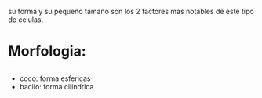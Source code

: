 su forma y su pequeño tamaño son los 2 factores mas notables de este tipo de celulas.

# Morfologia:
 ##
- coco: forma esfericas
- bacilo: forma cilindrica